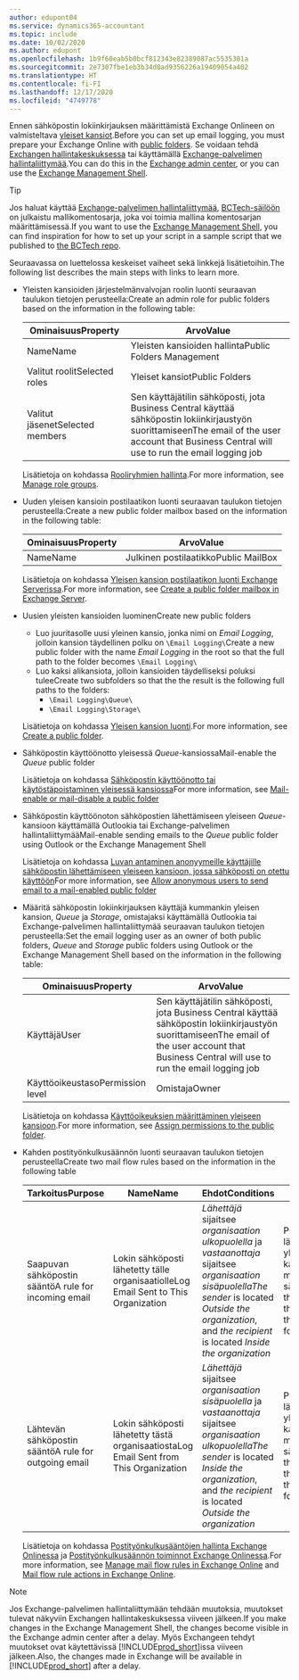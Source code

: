 ```yaml
---
author: edupont04
ms.service: dynamics365-accountant
ms.topic: include
ms.date: 10/02/2020
ms.author: edupont
ms.openlocfilehash: 1b9f60eab5b0bcf812343e82389087ac5535301a
ms.sourcegitcommit: 2e7307fbe1eb3b34d0ad9356226a19409054a402
ms.translationtype: HT
ms.contentlocale: fi-FI
ms.lasthandoff: 12/17/2020
ms.locfileid: "4749778"
---
```

<span data-ttu-id="7d225-101">Ennen sähköpostin lokiinkirjauksen määrittämistä Exchange Onlineen on valmisteltava [yleiset kansiot](/exchange/collaboration/public-folders/public-folders?view=exchserver-2019&preserve-view=true ).</span><span class="sxs-lookup"><span data-stu-id="7d225-101">Before you can set up email logging, you must prepare your Exchange Online with [public folders](/exchange/collaboration/public-folders/public-folders?view=exchserver-2019&preserve-view=true ).</span></span> <span data-ttu-id="7d225-102">Se voidaan tehdä [Exchangen hallintakeskuksessa](/Exchange/architecture/client-access/exchange-admin-center?view=exchserver-2019&preserve-view=true ) tai käyttämällä [Exchange-palvelimen hallintaliittymää](/powershell/exchange/exchange-management-shell?view=exchange-ps&preserve-view=true ).</span><span class="sxs-lookup"><span data-stu-id="7d225-102">You can do this in the [Exchange admin center](/Exchange/architecture/client-access/exchange-admin-center?view=exchserver-2019&preserve-view=true ), or you can use the [Exchange Management Shell](/powershell/exchange/exchange-management-shell?view=exchange-ps&preserve-view=true ).</span></span>  

> [!TIP]
> <span data-ttu-id="7d225-103">Jos haluat käyttää [Exchange-palvelimen hallintaliittymää](/powershell/exchange/exchange-management-shell?view=exchange-ps&preserve-view=true ), [BCTech-säilöön](https://github.com/microsoft/BCTech/tree/master/samples/EmailLogging) on julkaistu mallikomentosarja, joka voi toimia mallina komentosarjan määrittämisessä.</span><span class="sxs-lookup"><span data-stu-id="7d225-103">If you want to use the [Exchange Management Shell](/powershell/exchange/exchange-management-shell?view=exchange-ps&preserve-view=true ), you can find inspiration for how to set up your script in a sample script that we published to [the BCTech repo](https://github.com/microsoft/BCTech/tree/master/samples/EmailLogging).</span></span>

<span data-ttu-id="7d225-104">Seuraavassa on luettelossa keskeiset vaiheet sekä linkkejä lisätietoihin.</span><span class="sxs-lookup"><span data-stu-id="7d225-104">The following list describes the main steps with links to learn more.</span></span>  

- <span data-ttu-id="7d225-105">Yleisten kansioiden järjestelmänvalvojan roolin luonti seuraavan taulukon tietojen perusteella:</span><span class="sxs-lookup"><span data-stu-id="7d225-105">Create an admin role for public folders based on the information in the following table:</span></span>

  |<span data-ttu-id="7d225-106">Ominaisuus</span><span class="sxs-lookup"><span data-stu-id="7d225-106">Property</span></span>        |<span data-ttu-id="7d225-107">Arvo</span><span class="sxs-lookup"><span data-stu-id="7d225-107">Value</span></span>                     |
  |----------------|--------------------------|
  |<span data-ttu-id="7d225-108">Name</span><span class="sxs-lookup"><span data-stu-id="7d225-108">Name</span></span>            |<span data-ttu-id="7d225-109">Yleisten kansioiden hallinta</span><span class="sxs-lookup"><span data-stu-id="7d225-109">Public Folders Management</span></span> |
  |<span data-ttu-id="7d225-110">Valitut roolit</span><span class="sxs-lookup"><span data-stu-id="7d225-110">Selected roles</span></span>  |<span data-ttu-id="7d225-111">Yleiset kansiot</span><span class="sxs-lookup"><span data-stu-id="7d225-111">Public Folders</span></span>            |
  |<span data-ttu-id="7d225-112">Valitut jäsenet</span><span class="sxs-lookup"><span data-stu-id="7d225-112">Selected members</span></span>|<span data-ttu-id="7d225-113">Sen käyttäjätilin sähköposti, jota Business Central käyttää sähköpostin lokiinkirjaustyön suorittamiseen</span><span class="sxs-lookup"><span data-stu-id="7d225-113">The email of the user account that Business Central will use to run the email logging job</span></span>|

  <span data-ttu-id="7d225-114">Lisätietoja on kohdassa [Rooliryhmien hallinta](/exchange/permissions/role-groups?view=exchserver-2019&preserve-view=true).</span><span class="sxs-lookup"><span data-stu-id="7d225-114">For more information, see [Manage role groups](/exchange/permissions/role-groups?view=exchserver-2019&preserve-view=true).</span></span>

- <span data-ttu-id="7d225-115">Uuden yleisen kansioin postilaatikon luonti seuraavan taulukon tietojen perusteella:</span><span class="sxs-lookup"><span data-stu-id="7d225-115">Create a new public folder mailbox based on the information in the following table:</span></span>

  |<span data-ttu-id="7d225-116">Ominaisuus</span><span class="sxs-lookup"><span data-stu-id="7d225-116">Property</span></span>        |<span data-ttu-id="7d225-117">Arvo</span><span class="sxs-lookup"><span data-stu-id="7d225-117">Value</span></span>                     |
  |----------------|--------------------------|
  |<span data-ttu-id="7d225-118">Name</span><span class="sxs-lookup"><span data-stu-id="7d225-118">Name</span></span>            |<span data-ttu-id="7d225-119">Julkinen postilaatikko</span><span class="sxs-lookup"><span data-stu-id="7d225-119">Public MailBox</span></span>            |

  <span data-ttu-id="7d225-120">Lisätietoja on kohdassa [Yleisen kansion postilaatikon luonti Exchange Serverissa](/exchange/collaboration/public-folders/create-public-folder-mailboxes).</span><span class="sxs-lookup"><span data-stu-id="7d225-120">For more information, see [Create a public folder mailbox in Exchange Server](/exchange/collaboration/public-folders/create-public-folder-mailboxes).</span></span>  

- <span data-ttu-id="7d225-121">Uusien yleisten kansioiden luominen</span><span class="sxs-lookup"><span data-stu-id="7d225-121">Create new public folders</span></span>

  - <span data-ttu-id="7d225-122">Luo juuritasolle uusi yleinen kansio, jonka nimi on *Email Logging*, jolloin kansion täydellinen polku on ```\Email Logging\```</span><span class="sxs-lookup"><span data-stu-id="7d225-122">Create a new public folder with the name *Email Logging* in the root so that the full path to the folder becomes ```\Email Logging\```</span></span>
  - <span data-ttu-id="7d225-123">Luo kaksi alikansiota, jolloin kansioiden täydelliseksi poluksi tulee</span><span class="sxs-lookup"><span data-stu-id="7d225-123">Create two subfolders so that the the result is the following full paths to the folders:</span></span>
    - ```\Email Logging\Queue\```
    - ```\Email Logging\Storage\```

  <span data-ttu-id="7d225-124">Lisätietoja on kohdassa [Yleisen kansion luonti](/exchange/collaboration/public-folders/create-public-folders?view=exchserver-2019&preserve-view=true).</span><span class="sxs-lookup"><span data-stu-id="7d225-124">For more information, see [Create a public folder](/exchange/collaboration/public-folders/create-public-folders?view=exchserver-2019&preserve-view=true).</span></span>

- <span data-ttu-id="7d225-125">Sähköpostin käyttöönotto yleisessä *Queue*-kansiossa</span><span class="sxs-lookup"><span data-stu-id="7d225-125">Mail-enable the *Queue* public folder</span></span>

  <span data-ttu-id="7d225-126">Lisätietoja on kohdassa [Sähköpostin käyttöönotto tai käytöstäpoistaminen yleisessä kansiossa](/exchange/collaboration/public-folders/mail-enable-or-disable?view=exchserver-2019&preserve-view=true)</span><span class="sxs-lookup"><span data-stu-id="7d225-126">For more information, see [Mail-enable or mail-disable a public folder](/exchange/collaboration/public-folders/mail-enable-or-disable?view=exchserver-2019&preserve-view=true)</span></span>

- <span data-ttu-id="7d225-127">Sähköpostin käyttöönoton sähköpostien lähettämiseen yleiseen *Queue*-kansioon käyttämällä Outlookia tai Exchange-palvelimen hallintaliittymää</span><span class="sxs-lookup"><span data-stu-id="7d225-127">Mail-enable sending emails to the *Queue* public folder using Outlook or the Exchange Management Shell</span></span>

  <span data-ttu-id="7d225-128">Lisätietoja on kohdassa [Luvan antaminen anonyymeille käyttäjille sähköpostin lähettämiseen yleiseen kansioon, jossa sähköposti on otettu käyttöön](/exchange/collaboration/public-folders/mail-enable-or-disable#allow-anonymous-users-to-send-email-to-a-mail-enabled-public-folder?view=exchserver-2019&preserve-view=true)</span><span class="sxs-lookup"><span data-stu-id="7d225-128">For more information, see [Allow anonymous users to send email to a mail-enabled public folder](/exchange/collaboration/public-folders/mail-enable-or-disable#allow-anonymous-users-to-send-email-to-a-mail-enabled-public-folder?view=exchserver-2019&preserve-view=true)</span></span>

- <span data-ttu-id="7d225-129">Määritä sähköpostin lokiinkirjauksen käyttäjä kummankin yleisen kansion, *Queue* ja *Storage*, omistajaksi käyttämällä Outlookia tai Exchange-palvelimen hallintaliittymää seuraavan taulukon tietojen perusteella:</span><span class="sxs-lookup"><span data-stu-id="7d225-129">Set the email logging user as an owner of both public folders, *Queue* and *Storage* public folders  using Outlook or the Exchange Management Shell based on the information in the following table:</span></span>

  |<span data-ttu-id="7d225-130">Ominaisuus</span><span class="sxs-lookup"><span data-stu-id="7d225-130">Property</span></span>        |<span data-ttu-id="7d225-131">Arvo</span><span class="sxs-lookup"><span data-stu-id="7d225-131">Value</span></span>                     |
  |----------------|--------------------------|
  |<span data-ttu-id="7d225-132">Käyttäjä</span><span class="sxs-lookup"><span data-stu-id="7d225-132">User</span></span>            |<span data-ttu-id="7d225-133">Sen käyttäjätilin sähköposti, jota Business Central käyttää sähköpostin lokiinkirjaustyön suorittamiseen</span><span class="sxs-lookup"><span data-stu-id="7d225-133">The email of the user account that Business Central will use to run the email logging job</span></span>|
  |<span data-ttu-id="7d225-134">Käyttöoikeustaso</span><span class="sxs-lookup"><span data-stu-id="7d225-134">Permission level</span></span>|<span data-ttu-id="7d225-135">Omistaja</span><span class="sxs-lookup"><span data-stu-id="7d225-135">Owner</span></span>                     |

  <span data-ttu-id="7d225-136">Lisätietoja on kohdassa [Käyttöoikeuksien määrittäminen yleiseen kansioon](/exchange/collaboration-exo/public-folders/set-up-public-folders#step-3-assign-permissions-to-the-public-folder).</span><span class="sxs-lookup"><span data-stu-id="7d225-136">For more information, see [Assign permissions to the public folder](/exchange/collaboration-exo/public-folders/set-up-public-folders#step-3-assign-permissions-to-the-public-folder).</span></span>

- <span data-ttu-id="7d225-137">Kahden postityönkulkusäännön luonti seuraavan taulukon tietojen perusteella</span><span class="sxs-lookup"><span data-stu-id="7d225-137">Create two mail flow rules based on the information in the following table</span></span>

  |<span data-ttu-id="7d225-138">Tarkoitus</span><span class="sxs-lookup"><span data-stu-id="7d225-138">Purpose</span></span>  |<span data-ttu-id="7d225-139">Name</span><span class="sxs-lookup"><span data-stu-id="7d225-139">Name</span></span> |<span data-ttu-id="7d225-140">Ehdot</span><span class="sxs-lookup"><span data-stu-id="7d225-140">Conditions</span></span>                        |<span data-ttu-id="7d225-141">Toiminto</span><span class="sxs-lookup"><span data-stu-id="7d225-141">Action</span></span>                                       |
  |---------|-----|----------------------------------|---------------------------------------------|
  |<span data-ttu-id="7d225-142">Saapuvan sähköpostin sääntö</span><span class="sxs-lookup"><span data-stu-id="7d225-142">A rule for incoming email</span></span> |<span data-ttu-id="7d225-143">Lokin sähköposti lähetetty tälle organisaatiolle</span><span class="sxs-lookup"><span data-stu-id="7d225-143">Log Email Sent to This Organization</span></span>|<span data-ttu-id="7d225-144">*Lähettäjä* sijaitsee *organisaation ulkopuolella* ja *vastaanottaja* sijaitsee *organisaation sisäpuolella*</span><span class="sxs-lookup"><span data-stu-id="7d225-144">*The sender* is located *Outside the organization*, and *the recipient* is located *Inside the organization*</span></span>|<span data-ttu-id="7d225-145">Piilokopion lähettäminen yleiselle *Queue*-kansiolle määritetylle sähköpostitilille</span><span class="sxs-lookup"><span data-stu-id="7d225-145">BCC the email account that is specified for the *Queue* public folder</span></span>|
  |<span data-ttu-id="7d225-146">Lähtevän sähköpostin sääntö</span><span class="sxs-lookup"><span data-stu-id="7d225-146">A rule for outgoing email</span></span> | <span data-ttu-id="7d225-147">Lokin sähköposti lähetetty tästä organisaatiosta</span><span class="sxs-lookup"><span data-stu-id="7d225-147">Log Email Sent from This Organization</span></span> |<span data-ttu-id="7d225-148">*Lähettäjä* sijaitsee *organisaation sisäpuolella* ja *vastaanottaja* sijaitsee *organisaation ulkopuolella*</span><span class="sxs-lookup"><span data-stu-id="7d225-148">*The sender* is located *Inside the organization*, and *the recipient* is located *Outside the organization*</span></span>|<span data-ttu-id="7d225-149">Piilokopion lähettäminen yleiselle *Queue*-kansiolle määritetylle sähköpostitilille</span><span class="sxs-lookup"><span data-stu-id="7d225-149">BCC the email account that is specified for the *Queue* public folder</span></span>|
  
  <span data-ttu-id="7d225-150">Lisätietoja on kohdassa [Postityönkulkusääntöjen hallinta Exchange Onlinessa](/exchange/security-and-compliance/mail-flow-rules/manage-mail-flow-rules) ja [Postityönkulkusäännön toiminnot Exchange Onlinessa](/exchange/security-and-compliance/mail-flow-rules/mail-flow-rule-actions).</span><span class="sxs-lookup"><span data-stu-id="7d225-150">For more information, see [Manage mail flow rules in Exchange Online](/exchange/security-and-compliance/mail-flow-rules/manage-mail-flow-rules) and [Mail flow rule actions in Exchange Online](/exchange/security-and-compliance/mail-flow-rules/mail-flow-rule-actions).</span></span>

> [!NOTE]
> <span data-ttu-id="7d225-151">Jos Exchange-palvelimen hallintaliittymään tehdään muutoksia, muutokset tulevat näkyviin Exchangen hallintakeskuksessa viiveen jälkeen.</span><span class="sxs-lookup"><span data-stu-id="7d225-151">If you make changes in the Exchange Management Shell, the changes become visible in the Exchange admin center after a delay.</span></span> <span data-ttu-id="7d225-152">Myös Exchangeen tehdyt muutokset ovat käytettävissä [!INCLUDE[prod_short](prod_short.md)]issa viiveen jälkeen.</span><span class="sxs-lookup"><span data-stu-id="7d225-152">Also, the changes made in Exchange will be available in [!INCLUDE[prod_short](prod_short.md)] after a delay.</span></span>

